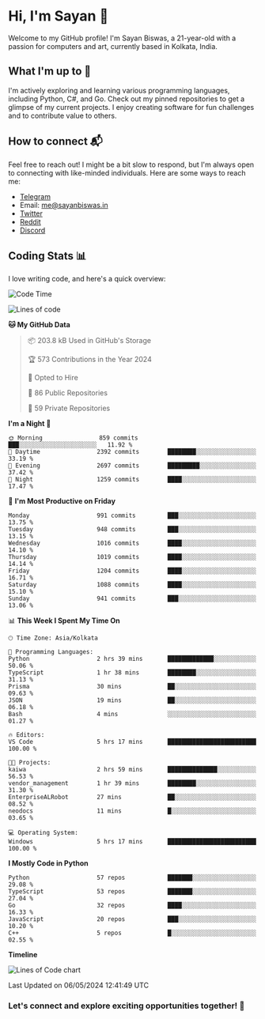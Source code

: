 # Hi, I'm Sayan 👋

Welcome to my GitHub profile! I'm Sayan Biswas, a 21-year-old with a passion for computers and art, currently based in Kolkata, India.

## What I'm up to 🚀

I'm actively exploring and learning various programming languages, including Python, C#, and Go. Check out my pinned repositories to get a glimpse of my current projects. I enjoy creating software for fun challenges and to contribute value to others.

## How to connect 📬

Feel free to reach out! I might be a bit slow to respond, but I'm always open to connecting with like-minded individuals. Here are some ways to reach me:

- [Telegram](https://t.me/dank_as_fuck)
- Email: [me@sayanbiswas.in](mailto:me@sayanbiswas.in)
- [Twitter](https://twitter.com/TheDankDel)
- [Reddit](https://www.reddit.com/user/dank_as_fuck_/)
- [Discord](https://discordapp.com/users/506536929152466945)

## Coding Stats 📊

I love writing code, and here's a quick overview:

<!--START_SECTION:waka-->
![Code Time](http://img.shields.io/badge/Code%20Time-1%2C602%20hrs%2046%20mins-blue)

![Lines of code](https://img.shields.io/badge/From%20Hello%20World%20I%27ve%20Written-5.7%20million%20lines%20of%20code-blue)

**🐱 My GitHub Data** 

> 📦 203.8 kB Used in GitHub's Storage 
 > 
> 🏆 573 Contributions in the Year 2024
 > 
> 💼 Opted to Hire
 > 
> 📜 86 Public Repositories 
 > 
> 🔑 59 Private Repositories 
 > 
**I'm a Night 🦉** 

```text
🌞 Morning                859 commits         ███░░░░░░░░░░░░░░░░░░░░░░   11.92 % 
🌆 Daytime                2392 commits        ████████░░░░░░░░░░░░░░░░░   33.19 % 
🌃 Evening                2697 commits        █████████░░░░░░░░░░░░░░░░   37.42 % 
🌙 Night                  1259 commits        ████░░░░░░░░░░░░░░░░░░░░░   17.47 % 
```
📅 **I'm Most Productive on Friday** 

```text
Monday                   991 commits         ███░░░░░░░░░░░░░░░░░░░░░░   13.75 % 
Tuesday                  948 commits         ███░░░░░░░░░░░░░░░░░░░░░░   13.15 % 
Wednesday                1016 commits        ████░░░░░░░░░░░░░░░░░░░░░   14.10 % 
Thursday                 1019 commits        ████░░░░░░░░░░░░░░░░░░░░░   14.14 % 
Friday                   1204 commits        ████░░░░░░░░░░░░░░░░░░░░░   16.71 % 
Saturday                 1088 commits        ████░░░░░░░░░░░░░░░░░░░░░   15.10 % 
Sunday                   941 commits         ███░░░░░░░░░░░░░░░░░░░░░░   13.06 % 
```


📊 **This Week I Spent My Time On** 

```text
🕑︎ Time Zone: Asia/Kolkata

💬 Programming Languages: 
Python                   2 hrs 39 mins       █████████████░░░░░░░░░░░░   50.06 % 
TypeScript               1 hr 38 mins        ████████░░░░░░░░░░░░░░░░░   31.13 % 
Prisma                   30 mins             ██░░░░░░░░░░░░░░░░░░░░░░░   09.63 % 
JSON                     19 mins             ██░░░░░░░░░░░░░░░░░░░░░░░   06.18 % 
Bash                     4 mins              ░░░░░░░░░░░░░░░░░░░░░░░░░   01.27 % 

🔥 Editors: 
VS Code                  5 hrs 17 mins       █████████████████████████   100.00 % 

🐱‍💻 Projects: 
kaiwa                    2 hrs 59 mins       ██████████████░░░░░░░░░░░   56.53 % 
vendor_management        1 hr 39 mins        ████████░░░░░░░░░░░░░░░░░   31.30 % 
EnterpriseALRobot        27 mins             ██░░░░░░░░░░░░░░░░░░░░░░░   08.52 % 
neodocs                  11 mins             █░░░░░░░░░░░░░░░░░░░░░░░░   03.65 % 

💻 Operating System: 
Windows                  5 hrs 17 mins       █████████████████████████   100.00 % 
```

**I Mostly Code in Python** 

```text
Python                   57 repos            ███████░░░░░░░░░░░░░░░░░░   29.08 % 
TypeScript               53 repos            ███████░░░░░░░░░░░░░░░░░░   27.04 % 
Go                       32 repos            ████░░░░░░░░░░░░░░░░░░░░░   16.33 % 
JavaScript               20 repos            ███░░░░░░░░░░░░░░░░░░░░░░   10.20 % 
C++                      5 repos             █░░░░░░░░░░░░░░░░░░░░░░░░   02.55 % 
```



**Timeline**

![Lines of Code chart](https://raw.githubusercontent.com/Dank-del/Dank-del/main/assets/bar_graph.png)


 Last Updated on 06/05/2024 12:41:49 UTC
<!--END_SECTION:waka-->

### Let's connect and explore exciting opportunities together! 🚀
